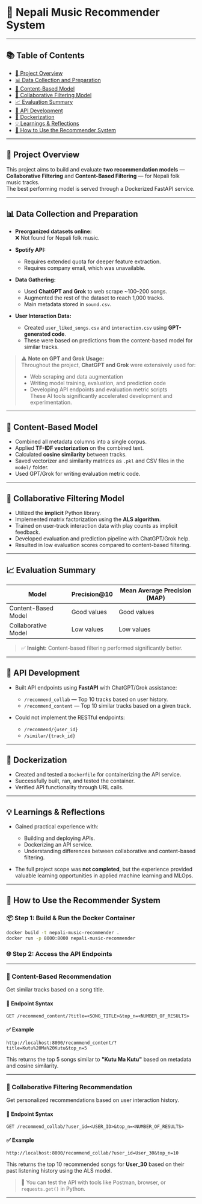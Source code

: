 # 🎵 Nepali Music Recommender System

---

## 📚 Table of Contents

- [🎯 Project Overview](#-project-overview)
- [📊 Data Collection and Preparation](#-data-collection-and-preparation)
- [🎵 Content-Based Model](#-content-based-model)
- [🔄 Collaborative Filtering Model](#-collaborative-filtering-model)
- [📈 Evaluation Summary](#-evaluation-summary)
- [🚀 API Development](#-api-development)
- [🐳 Dockerization](#-dockerization)
- [💡 Learnings & Reflections](#-learnings--reflections)
- [🧪 How to Use the Recommender System](#-how-to-use-the-recommender-system)

---

## 🎯 Project Overview

This project aims to build and evaluate **two recommendation models** —  
**Collaborative Filtering** and **Content-Based Filtering** — for Nepali folk music tracks.  
The best performing model is served through a Dockerized FastAPI service.

---

## 📊 Data Collection and Preparation

- **Preorganized datasets online:**  
  ❌ Not found for Nepali folk music.

- **Spotify API:**  
  - Requires extended quota for deeper feature extraction.  
  - Requires company email, which was unavailable.

- **Data Gathering:**  
  - Used **ChatGPT and Grok** to web scrape ~100–200 songs.  
  - Augmented the rest of the dataset to reach 1,000 tracks.  
  - Main metadata stored in `sound.csv`.

- **User Interaction Data:**  
  - Created `user_liked_songs.csv` and `interaction.csv` using **GPT-generated code**.  
  - These were based on predictions from the content-based model for similar tracks.

> ⚠️ **Note on GPT and Grok Usage:**  
> Throughout the project, **ChatGPT and Grok** were extensively used for:  
> - Web scraping and data augmentation  
> - Writing model training, evaluation, and prediction code  
> - Developing API endpoints and evaluation metric scripts  
> These AI tools significantly accelerated development and experimentation.

---

## 🎵 Content-Based Model

- Combined all metadata columns into a single corpus.  
- Applied **TF-IDF vectorization** on the combined text.  
- Calculated **cosine similarity** between tracks.  
- Saved vectorizer and similarity matrices as `.pkl` and CSV files in the `model/` folder.  
- Used GPT/Grok for writing evaluation metric code.

---

## 🔄 Collaborative Filtering Model

- Utilized the **implicit** Python library.  
- Implemented matrix factorization using the **ALS algorithm**.  
- Trained on user-track interaction data with play counts as implicit feedback.  
- Developed evaluation and prediction pipeline with ChatGPT/Grok help.  
- Resulted in low evaluation scores compared to content-based filtering.

---

## 📈 Evaluation Summary

| Model                  | Precision@10 | Mean Average Precision (MAP) |
|------------------------|--------------|------------------------------|
| Content-Based Model    | Good values  | Good values                  |
| Collaborative Model    | Low values   | Low values                   |

> ✅ **Insight:** Content-based filtering performed significantly better.

---

## 🚀 API Development

- Built API endpoints using **FastAPI** with ChatGPT/Grok assistance:
  - `/recommend_collab` — Top 10 tracks based on user history.
  - `/recommend_content` — Top 10 similar tracks based on a given track.

- Could not implement the RESTful endpoints:
  - `/recommend/{user_id}`
  - `/similar/{track_id}`

---

## 🐳 Dockerization

- Created and tested a `Dockerfile` for containerizing the API service.  
- Successfully built, ran, and tested the container.  
- Verified API functionality through URL calls.

---

## 💡 Learnings & Reflections

- Gained practical experience with:
  - Building and deploying APIs.
  - Dockerizing an API service.
  - Understanding differences between collaborative and content-based filtering.

- The full project scope was **not completed**, but the experience provided valuable learning opportunities in applied machine learning and MLOps.

---

## 🧪 How to Use the Recommender System

### 📦 Step 1: Build & Run the Docker Container

```bash
docker build -t nepali-music-recommender .
docker run -p 8000:8000 nepali-music-recommender
```

### 🌐 Step 2: Access the API Endpoints

---

### 🔁 Content-Based Recommendation

Get similar tracks based on a song title.

#### 🔹 Endpoint Syntax

```
GET /recommend_content/?title=<SONG_TITLE>&top_n=<NUMBER_OF_RESULTS>
```

#### ✅ Example

```
http://localhost:8000/recommend_content/?title=Kutu%20Ma%20Kutu&top_n=5
```

This returns the top 5 songs similar to **"Kutu Ma Kutu"** based on metadata and cosine similarity.

---

### 👤 Collaborative Filtering Recommendation

Get personalized recommendations based on user interaction history.

#### 🔹 Endpoint Syntax

```
GET /recommend_collab/?user_id=<USER_ID>&top_n=<NUMBER_OF_RESULTS>
```

#### ✅ Example

```
http://localhost:8000/recommend_collab/?user_id=User_30&top_n=10
```

This returns the top 10 recommended songs for **User_30** based on their past listening history using the ALS model.

> 🧠 You can test the API with tools like Postman, browser, or `requests.get()` in Python.

---
